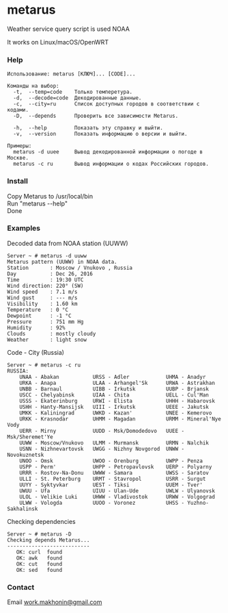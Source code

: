 # metarus
Weather service query script is used NOAA

It works on Linux/macOS/OpenWRT

### Help

    Использование: metarus [КЛЮЧ]... [CODE]...
    
    Команды на выбор:
      -t,  --temp=code    Только темперетура.
      -d,  --decode=code  Декодированные данные.
      -c,  --city=ru      Список доступных городов в соответствии с кодами.
      -D,  --depends      Проверить все зависимости Metarus.

      -h,  --help         Показать эту справку и выйти.
      -v,  --version      Показать информацию о версии и выйти.

    Примеры:
      metarus -d uuee     Вывод декодированной информации о погоде в Москве.
      metarus -c ru       Вывод информации о кодах Российских городов.
  
### Install
Copy Metarus to /usr/local/bin  
Run "metarus --help"  
Done

### Examples
Decoded data from NOAA station (UUWW)

    Server ~ # metarus -d uuww
    Metarus pattern (UUWW) in NOAA data.
    Station       : Moscow / Vnukovo , Russia  
    Day           : Dec 26, 2016  
    Time          : 19:30 UTC 
    Wind direction: 220° (SW) 
    Wind speed    : 7.1 m/s 
    Wind gust     : --- m/s 
    Visibility    : 1.60 km 
    Temperature   : 0 °C 
    Dewpoint      : -1 °C 
    Pressure      : 751 mm Hg 
    Humidity      : 92% 
    Clouds        : mostly cloudy 
    Weather       : light snow 
  
Code - City (Russia) 

    Server ~ # metarus -c ru
    RUSSIA: 
        UNAA - Abakan		    URSS - Adler		    UHMA - Anadyr
        URKA - Anapa		    ULAA - Arhangel'Sk	    URWA - Astrakhan
        UNBB - Barnaul		    UIBB - Irkutsk		    UUBP - Brjansk
        USCC - Chelyabinsk	    UIAA - Chita		    UELL - Cul'Man
        USSS - Ekaterinburg	    URWI - Elista		    UHHH - Habarovsk
        USHH - Hanty-Mansijsk	UIII - Irkutsk		    UEEE - Jakutsk
        UMKK - Kaliningrad	    UWKD - Kazan'		    UNEE - Kemerovo
        URKK - Krasnodar	    UHMM - Magadan		    URMM - Mineral'Nye Vody
        UERR - Mirny		    UUDD - Msk/Domodedovo	UUEE - Msk/Sheremet'Ye
        UUWW - Moscow/Vnukovo	ULMM - Murmansk	        URMN - Nalchik
        USNN - Nizhnevartovsk	UWGG - Nizhny Novgorod	UNWW - Novokuznetsk
        UNOO - Omsk		        UWOO - Orenburg	        UWPP - Penza
        USPP - Perm'		    UHPP - Petropavlovsk	UERP - Polyarny
        URRR - Rostov-Na-Donu	UWWW - Samara		    UWSS - Saratov
        ULLI - St. Peterburg	URMT - Stavropol	    USRR - Surgut
        UUYY - Syktyvkar	    UEST - Tiksi		    UUEM - Tver'
        UWUU - Ufa		        UIUU - Ulan-Ude	        UWLW - Ulyanovsk
        ULOL - Velikie Luki	    UHWW - Vladivostok	    URWW - Volgograd
        ULWW - Vologda		    UUOO - Voronez		    UHSS - Yuzhno-Sakhalinsk

Checking dependencies  

    Server ~ # metarus -D
    Checking depends Metarus...
    ---------------------------
       OK: curl	 found
       OK: awk	 found
       OK: cut	 found
       OK: sed	 found
  

### Contact
Email <work.makhonin@gmail.com>
